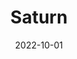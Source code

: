 ---
layout: image
title: Saturn
date: 2022-10-01
image: Saturn 2022-10-01 20_54_35_Planet_50_Registax.png
palette: R/G/B
gear:
- ref: 5semount
- ref: 5se
- ref: asi662
  settings:
    gain: 200
    exposure: 20ms
catalogues:
- Solar System
targets:
- Saturn
---